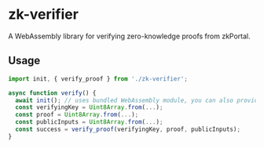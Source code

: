 # zk-verifier

A WebAssembly library for verifying zero-knowledge proofs from zkPortal.

## Usage

```js
import init, { verify_proof } from './zk-verifier';

async function verify() {
  await init(); // uses bundled WebAssembly module, you can also provide URL string, URL object, or Request object as an arument
  const verifyingKey = Uint8Array.from(...);
  const proof = Uint8Array.from(...);
  const publicInputs = Uint8Array.from(...);
  const success = verify_proof(verifyingKey, proof, publicInputs);
}
```
